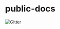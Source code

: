 # public-docs

[![Gitter](https://badges.gitter.im/Join%20Chat.svg)](https://gitter.im/CSSS/public-docs?utm_source=badge&utm_medium=badge&utm_campaign=pr-badge&utm_content=badge)